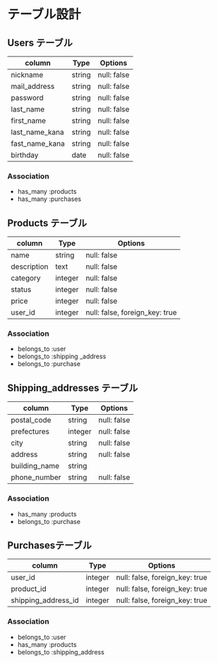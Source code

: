 # テーブル設計

## Users テーブル

| column          | Type   | Options     |
|-----------------|--------|-------------|
| nickname        | string | null: false |
| mail_address    | string | null: false |
| password        | string | null: false |
| last_name       | string | null: false |
| first_name      | string | null: false |
| last_name_kana  | string | null: false |
| fast_name_kana  | string | null: false |
| birthday        | date   | null: false |


### Association

- has_many   :products
- has_many   :purchases

## Products テーブル

| column               | Type    | Options                        |
|----------------------|---------|--------------------------------|
| name                 | string  | null: false                    |
| description          | text    | null: false                    |
| category             | integer | null: false                    |
| status               | integer | null: false                    |
| price                | integer | null: false                    |
| user_id              | integer | null: false, foreign_key: true |

### Association

- belongs_to :user
- belongs_to :shipping _address
- belongs_to :purchase

## Shipping_addresses テーブル

| column               | Type    | Options                        |
|----------------------|---------|--------------------------------|
| postal_code          | string  | null: false                    |
| prefectures          | integer | null: false                    |
| city                 | string  | null: false                    |
| address              | string  | null: false                    |
| building_name        | string  |                                |
| phone_number         | string  | null: false                    |

### Association

- has_many   :products
- belongs_to :purchase

## Purchasesテーブル

| column                | Type    | Options                        |
|-----------------------|---------|--------------------------------|
| user_id               | integer | null: false, foreign_key: true |
| product_id            | integer | null: false, foreign_key: true |
| shipping_address_id   | integer | null: false, foreign_key: true |

### Association

- belongs_to :user
- has_many   :products
- belongs_to :shipping_address


